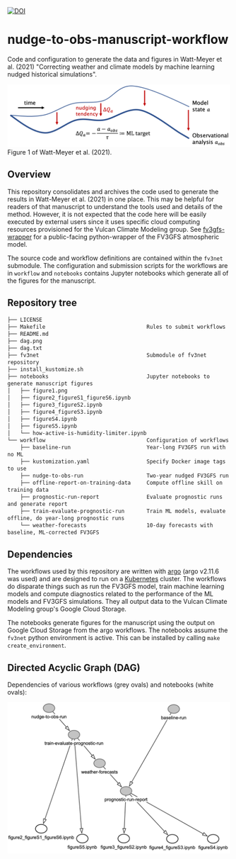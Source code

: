 [![DOI](https://zenodo.org/badge/DOI/10.5281/zenodo.4667727.svg)](https://doi.org/10.5281/zenodo.4667727)

# nudge-to-obs-manuscript-workflow
Code and configuration to generate the data and figures in Watt-Meyer et al. (2021) "Correcting weather and climate models by machine learning nudged historical simulations".

![Nudging schematic](notebooks/figure1.png)
Figure 1 of Watt-Meyer et al. (2021).

## Overview
This repository consolidates and archives the code used to generate the results in Watt-Meyer et al. (2021) in one place. This may be helpful for readers of that manuscript to understand the tools used and details of the method. However, it is not expected that the code here will be easily executed by external users since it uses specific cloud computing resources provisioned for the Vulcan Climate Modeling group. See [fv3gfs-wrapper](https://github.com/VulcanClimateModeling/fv3gfs-wrapper) for a public-facing python-wrapper of the FV3GFS atmospheric model.

The source code and workflow definitions are contained within the `fv3net` submodule. The configuration and submission scripts for the workflows are in `workflow` and `notebooks` contains Jupyter notebooks which generate all of the figures for the manuscript.

## Repository tree
```
├── LICENSE
├── Makefile                                Rules to submit workflows
├── README.md
├── dag.png
├── dag.txt
├── fv3net                                  Submodule of fv3net repository
├── install_kustomize.sh
├── notebooks                               Jupyter notebooks to generate manuscript figures
│   ├── figure1.png
│   ├── figure2_figureS1_figureS6.ipynb
│   ├── figure3_figureS2.ipynb
│   ├── figure4_figureS3.ipynb
│   ├── figureS4.ipynb
│   ├── figureS5.ipynb
│   └── how-active-is-humidity-limiter.ipynb
└── workflow                                Configuration of workflows
    ├── baseline-run                        Year-long FV3GFS run with no ML
    ├── kustomization.yaml                  Specify Docker image tags to use
    ├── nudge-to-obs-run                    Two-year nudged FV3GFS run
    ├── offline-report-on-training-data     Compute offline skill on training data
    ├── prognostic-run-report               Evaluate prognostic runs and generate report
    ├── train-evaluate-prognostic-run       Train ML models, evaluate offline, do year-long prognostic runs
    └── weather-forecasts                   10-day forecasts with baseline, ML-corrected FV3GFS
```

## Dependencies

The workflows used by this repository are written with [argo](https://argoproj.github.io/projects/argo) (argo v2.11.6 was used) and are designed to run on a [Kubernetes](https://kubernetes.io) cluster. The workflows do disparate things such as run the FV3GFS model, train machine learning models and compute diagnostics related to the performance of the ML models and FV3GFS simulations. They all output data to the Vulcan Climate Modeling group's Google Cloud Storage.

The notebooks generate figures for the manuscript using the output on Google Cloud Storage from the argo workflows. The notebooks assume the `fv3net` python environment is active. This can be installed by calling `make create_environment`.

## Directed Acyclic Graph (DAG)

Dependencies of various workflows (grey ovals) and notebooks (white ovals):

![DAG](dag.png)
